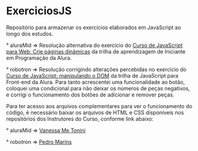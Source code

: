# ExerciciosJS
Repositório para armazenar os exercícios elaborados em JavaScript ao longo dos estudos.

° aluraMid => Resolução alternativa do exercício do [Curso de JavaScript para Web: Crie páginas dinâmicas](https://cursos.alura.com.br/course/javascript-web-paginas-dinamicas) da trilha de aprendizagem de Iniciante em Programação da Alura.

° robotron => Resolução corrigindo alterações percebidas no exercício do [Curso de JavaScript: manipulando o DOM](https://cursos.alura.com.br/course/javascript-manipulando-dom) da trilha de JavaScript para Front-end da Alura. Para tanto acrescentei uma funcionalidade ao botão, coloquei uma condicional para não deixar os números de peças negativos, e corrigi o funcionamento dos botões de adicionar e remover peças.
<br>

Para ter acesso aos arquivos complementares para ver o funcionamento do código, é necessário baixar os arquivos de HTML e CSS disponíveis nos repositórios dos Instrutores do Curso, conforme link abaixo:

° aluraMid => [Vanessa Me Tonini](https://github.com/alura-cursos/aluramidi-curso/tree/aula5)

° robotron => [Pedro Marins](https://github.com/pedromarins/robotron-2000)
